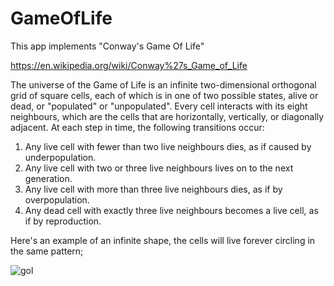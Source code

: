 # GameOfLife
This app implements "Conway's Game Of Life"

https://en.wikipedia.org/wiki/Conway%27s_Game_of_Life

The universe of the Game of Life is an infinite two-dimensional orthogonal grid of square cells, each of which is
in one of two possible states, alive or dead, or "populated" or "unpopulated". Every cell interacts with its eight
neighbours, which are the cells that are horizontally, vertically, or diagonally adjacent. At each step in time,
the following transitions occur:

1. Any live cell with fewer than two live neighbours dies, as if caused by underpopulation.
2. Any live cell with two or three live neighbours lives on to the next generation.
3. Any live cell with more than three live neighbours dies, as if by overpopulation.
4. Any dead cell with exactly three live neighbours becomes a live cell, as if by reproduction.

Here's an example of an infinite shape, the cells will live forever circling in the same pattern;

![gol](https://cloud.githubusercontent.com/assets/25604778/26131213/58e4d492-3aa1-11e7-9672-4bdf2c3ec02e.gif)
